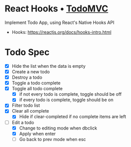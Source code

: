 # React Hooks • [TodoMVC](http://todomvc.com)

Implement Todo App, using React's Native Hooks API

- Hooks: https://reactjs.org/docs/hooks-intro.html

# Todo Spec

- [x] Hide the list when the data is empty
- [x] Create a new todo
- [x] Destroy a todo
- [x] Toggle a todo complete
- [x] Toggle all todo complete
  - [x] if not every todo is complete, toggle should be off
  - [x] if every todo is complete, toggle should be on
- [x] Filter todo list
- [x] Clear all complete
  - [x] Hide if clear-completed if no complete items are left
- [ ] Edit a todo
  - [x] Change to editing mode when dbclick
  - [x] Apply when enter
  - [ ] Go back to prev mode when esc
